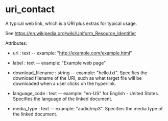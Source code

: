# uri_contact

A typical web link, which is a URI plus extras for typical usage.

See https://en.wikipedia.org/wiki/Uniform_Resource_Identifier

Attributes:

* uri : text -- example: "http://example.com/example.html"

* label : text -- example: "Example web page"

* download_filename : string -- example: "hello.txt". Specifies the download filename of the URI, such as what target file will be downloaded when a user clicks on the hyperlink.

* language_code : text -- example: "en-US" for English - United States. Specifies the language of the linked document.

* media_type : text -- example: "audio/mp3". Specifies the media type of the linked document.
